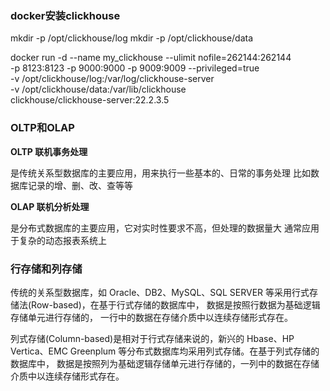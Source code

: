 ### docker安装clickhouse

mkdir -p /opt/clickhouse/log
mkdir -p /opt/clickhouse/data

docker run -d --name my_clickhouse --ulimit nofile=262144:262144 \
-p 8123:8123 -p 9000:9000 -p 9009:9009 --privileged=true \
-v /opt/clickhouse/log:/var/log/clickhouse-server \
-v /opt/clickhouse/data:/var/lib/clickhouse \
clickhouse/clickhouse-server:22.2.3.5

### OLTP和OLAP

**OLTP 联机事务处理**

是传统关系型数据库的主要应用，用来执行一些基本的、日常的事务处理
比如数据库记录的增、删、改、查等等

**OLAP 联机分析处理**

是分布式数据库的主要应用，它对实时性要求不高，但处理的数据量大
通常应用于复杂的动态报表系统上

### 行存储和列存储

传统的关系型数据库，如 Oracle、DB2、MySQL、SQL SERVER 等采用行式存储法(Row-based)，在基于行式存储的数据库中， 数据是按照行数据为基础逻辑存储单元进行存储的， 一行中的数据在存储介质中以连续存储形式存在。

列式存储(Column-based)是相对于行式存储来说的，新兴的 Hbase、HP Vertica、EMC Greenplum 等分布式数据库均采用列式存储。在基于列式存储的数据库中， 数据是按照列为基础逻辑存储单元进行存储的，一列中的数据在存储介质中以连续存储形式存在。
